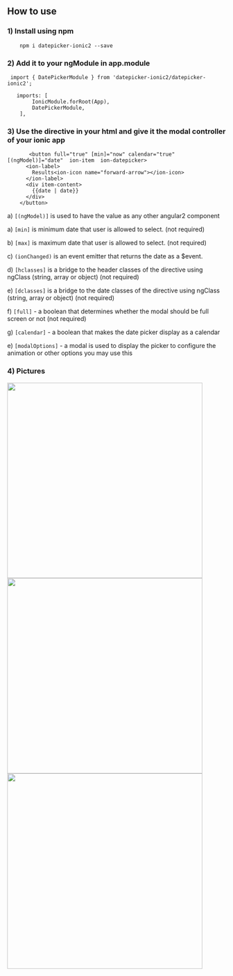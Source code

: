 ## How to use ###

### 1) Install using npm ###

```
    npm i datepicker-ionic2 --save
```

### 2) Add it to your ngModule in app.module ###

```
 import { DatePickerModule } from 'datepicker-ionic2/datepicker-ionic2';
```
```
   imports: [
        IonicModule.forRoot(App),
        DatePickerModule,
    ],
```
### 3) Use the directive in your html and give it the modal controller of your ionic app ###
```
	   <button full="true" [min]="now" calendar="true" [(ngModel)]="date"  ion-item  ion-datepicker>
      <ion-label>
        Results<ion-icon name="forward-arrow"></ion-icon>
      </ion-label>
      <div item-content>
        {{date | date}}
      </div>
    </button>
```

a) `[(ngModel)]` is used to have the value as any other angular2 component

a) `[min]` is minimum date that user is allowed to select.  (not required)

b) `[max]` is maximum date that user is allowed to select.  (not required)

c) `(ionChanged)` is an event emitter that returns the date as a $event.

d) `[hclasses]` is a bridge to the header classes of the directive using ngClass (string, array or object)  (not required)

e) `[dclasses]` is a bridge to the date classes of the directive using ngClass (string, array or object)  (not required)

f) `[full]` - a boolean that determines whether the modal should be full screen or not (not required)

g) `[calendar]` - a boolean that makes the date picker display as a calendar

e) `[modalOptions]` - a modal is used to display the picker to configure the animation or other options you may use this
### 4) Pictures ###

<img src="https://i.gyazo.com/ffb3e4868567c92de9aac456eaf6b9a3.png" height="450">
<img src="https://i.gyazo.com/47da6eb564fc369f15ce765644b69987.png" height="450">
<img src="https://i.gyazo.com/8a6ab4eaaf0eaff1191a5adf29ca4b5a.png" height="450">